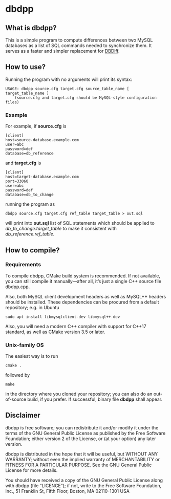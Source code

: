 dbdpp
=====

## What is dbdpp?

This is a simple program to compute differences between two MySQL databases
as a list of SQL commands needed to synchronize them.
It serves as a faster and simpler replacement for [DBDiff](https://github.com/DBDiff/DBDiff).

## How to use?

Running the program with no arguments will print its syntax:
```
USAGE: dbdpp source.cfg target.cfg source_table_name [ target_table_name ]
	(source.cfg and target.cfg should be MySQL-style configuration files)
```

### Example

For example, if **source.cfg** is
```
[client]
host=source-database.example.com
user=abc
password=def
database=db_reference
```
and **target.cfg** is
```
[client]
host=target-database.example.com
port=33060
user=abc
password=def
database=db_to_change
```
running the program as
```
dbdpp source.cfg target.cfg ref_table target_table > out.sql
```
will print into **out.sql** list of SQL statements which should be applied to
_db_to_change.target_table_ to make it consistent with _db_reference.ref_table_.

## How to compile?

### Requirements

To compile dbdpp, CMake build system is recommended. If not available,
you can still compile it manually—after all, it’s just a single C++ source file dbdpp.cpp.

Also, both MySQL client development headers as well as MySQL++ headers should be installed.
These dependencies can be procured from a default repository; e.g. in Ubuntu

```
sudo apt install libmysqlclient-dev libmysql++-dev
```

Also, you will need a modern C++ compiler with support for C++17 standard,
as well as CMake version 3.5 or later.

### Unix-family OS

The easiest way is to run

	cmake .

followed by

	make

in the directory where you cloned your repository; you can also do an
out-of-source build, if you prefer. If successful, binary file **dbdpp** shall
appear.

## Disclaimer

dbdpp is free software; you can redistribute it and/or modify it under the terms
of the GNU General Public License as published by the Free Software Foundation;
either version 2 of the License, or (at your option) any later version.

dbdpp is distributed in the hope that it will be useful, but WITHOUT ANY
WARRANTY; without even the implied warranty of MERCHANTABILITY or FITNESS FOR A
PARTICULAR PURPOSE.  See the GNU General Public License for more details.

You should have received a copy of the GNU General Public License along with
dbdpp (file “LICENCE”); if not, write to the Free Software Foundation, Inc.,
51 Franklin St, Fifth Floor, Boston, MA  02110-1301  USA
